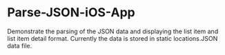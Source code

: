 Parse-JSON-iOS-App
==================

Demonstrate the parsing of the JSON data and displaying the list item and list item detail format.
Currently the data is stored in static locations.JSON data file.
